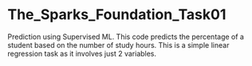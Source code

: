 # The_Sparks_Foundation_Task01
Prediction using Supervised ML.
          This code predicts the percentage of a student based on the number of study hours. This is a simple linear regression task as it involves just 2 variables.
